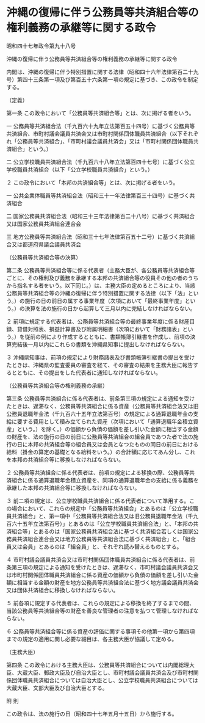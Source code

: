# 沖縄の復帰に伴う公務員等共済組合等の権利義務の承継等に関する政令

昭和四十七年政令第九十八号

沖縄の復帰に伴う公務員等共済組合等の権利義務の承継等に関する政令

内閣は、沖縄の復帰に伴う特別措置に関する法律（昭和四十六年法律第百二十九号）第四十三条第一項及び第百五十六条第一項の規定に基づき、この政令を制定する。

（定義）

第一条 この政令において「公務員等共済組合等」とは、次に掲げる者をいう。

一 公務員等共済組合法（千九百六十九年立法第百五十四号）に基づく公務員等共済組合、市町村議会議員共済会又は市町村関係団体職員共済組合（以下それぞれ「公務員等共済組合」、「市町村議会議員共済会」又は「市町村関係団体職員共済組合」という。）

二 公立学校職員共済組合法（千九百六十八年立法第百四十七号）に基づく公立学校職員共済組合（以下「公立学校職員共済組合」という。）

２ この政令において「本邦の共済組合等」とは、次に掲げる者をいう。

一 公共企業体職員等共済組合法（昭和三十一年法律第百三十四号）に基づく共済組合

二 国家公務員共済組合法（昭和三十三年法律第百二十八号）に基づく共済組合又は国家公務員共済組合連合会

三 地方公務員等共済組合法（昭和三十七年法律第百五十二号）に基づく共済組合又は都道府県議会議員共済会

（公務員等共済組合等の決算）

第二条 公務員等共済組合等に係る代表者（主務大臣が、各公務員等共済組合等ごとに、その権利及び義務を承継する本邦の共済組合等の役員その他の者のうちから指名する者をいう。以下同じ。）は、主務大臣の定めるところにより、当該公務員等共済組合等の沖縄の復帰に伴う特別措置に関する法律（以下「法」という。）の施行の日の前日の属する事業年度（次項において「最終事業年度」という。）の決算を法の施行の日から起算して三月以内に完結しなければならない。

２ 前項に規定する代表者は、公務員等共済組合等の最終事業年度に係る財産目録、貸借対照表、損益計算書及び附属明細書（次項において「財務諸表」という。）を従前の例により作成するとともに、書類帳簿引継書を作成し、前項の決算完結後一月以内にこれらの書類を沖縄県知事に提出しなければならない。

３ 沖縄県知事は、前項の規定により財務諸表及び書類帳簿引継書の提出を受けたときは、沖縄県の監査委員の審査を経て、その審査の結果を主務大臣に報告するとともに、その提出をした代表者に通知しなければならない。

（公務員等共済組合等の権利義務の承継）

第三条 公務員等共済組合に係る代表者は、前条第三項の規定による通知を受けたときは、遅滞なく、公務員等共済組合に係る資産（公務員等共済組合法又は旧公務員退職年金法（千九百六十五年立法第百号）の規定による通算退職年金の支給に要する費用として積み立てられた資産（次項において「通算退職年金積立資産」という。）を除く。）の価額から負債の価額を差し引いた金額に相当する金額の財産を、法の施行の日の前日に公務員等共済組合の組合員であつた者で法の施行の日に本邦の共済組合等の組合員又は会員となつたものの同日の前日における給料（掛金の算定の基礎となる給料をいう。）の合計額に応じてあん分し、これを本邦の共済組合等に移換しなければならない。

２ 公務員等共済組合に係る代表者は、前項の規定による移換の際、公務員等共済組合に係る通算退職年金積立資産を、同項の通算退職年金の支給に係る義務を承継した本邦の共済組合等に移換しなければならない。

３ 前二項の規定は、公立学校職員共済組合に係る代表者について準用する。この場合において、これらの規定中「公務員等共済組合」とあるのは「公立学校職員共済組合」と、第一項中「公務員等共済組合法又は旧公務員退職年金法（千九百六十五年立法第百号）」とあるのは「公立学校職員共済組合法」と、「本邦の共済組合等」とあるのは「国家公務員共済組合法に基づく共済組合若しくは国家公務員共済組合連合会又は地方公務員等共済組合法に基づく共済組合」と、「組合員又は会員」とあるのは「組合員」と、それぞれ読み替えるものとする。

４ 市町村議会議員共済会又は市町村関係団体職員共済組合に係る代表者は、前条第三項の規定による通知を受けたときは、遅滞なく、市町村議会議員共済会又は市町村関係団体職員共済組合に係る資産の価額から負債の価額を差し引いた金額に相当する金額の財産を地方公務員等共済組合法に基づく地方議会議員共済会又は団体共済組合に移換しなければならない。

５ 前各項に規定する代表者は、これらの規定による移換を終了するまでの間、当該公務員等共済組合等の財産を善良な管理者の注意を払つて管理しなければならない。

６ 公務員等共済組合等に係る資産の評価に関する事項その他第一項から第四項までの規定の適用に関し必要な細目は、各主務大臣が協議して定める。

（主務大臣）

第四条 この政令における主務大臣は、公務員等共済組合については内閣総理大臣、大蔵大臣、郵政大臣及び自治大臣とし、市町村議会議員共済会及び市町村関係団体職員共済組合については自治大臣とし、公立学校職員共済組合については大蔵大臣、文部大臣及び自治大臣とする。

附 則

この政令は、法の施行の日（昭和四十七年五月十五日）から施行する。
